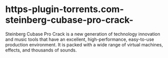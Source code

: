 # https-plugin-torrents.com-steinberg-cubase-pro-crack-
Steinberg Cubase Pro Crack is a new generation of technology innovation and music tools that have an excellent, high-performance, easy-to-use production environment. It is packed with a wide range of virtual machines, effects, and thousands of sounds. 

